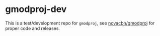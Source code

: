 # gmodproj-dev

This is a test/development repo for `gmodproj`, see [novacbn/gmodproj](https://github.com/novacbn/gmodproj) for proper code and releases.